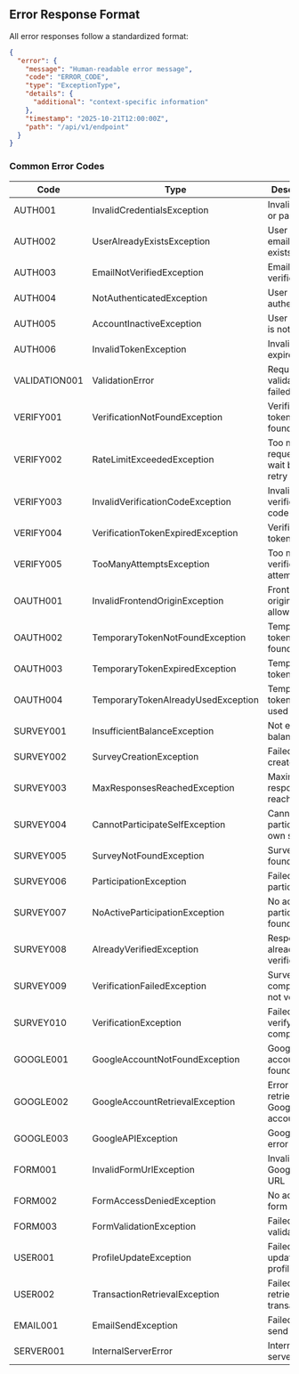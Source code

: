 ## Error Response Format

All error responses follow a standardized format:

```json
{
  "error": {
    "message": "Human-readable error message",
    "code": "ERROR_CODE",
    "type": "ExceptionType",
    "details": {
      "additional": "context-specific information"
    },
    "timestamp": "2025-10-21T12:00:00Z",
    "path": "/api/v1/endpoint"
  }
}
```

### Common Error Codes

| Code          | Type                               | Description                          |
| ------------- | ---------------------------------- | ------------------------------------ |
| AUTH001       | InvalidCredentialsException        | Invalid email or password            |
| AUTH002       | UserAlreadyExistsException         | User with this email already exists  |
| AUTH003       | EmailNotVerifiedException          | Email not verified                   |
| AUTH004       | NotAuthenticatedException          | User not authenticated               |
| AUTH005       | AccountInactiveException           | User account is not active           |
| AUTH006       | InvalidTokenException              | Invalid or expired token             |
| VALIDATION001 | ValidationError                    | Request validation failed            |
| VERIFY001     | VerificationNotFoundException      | Verification token not found         |
| VERIFY002     | RateLimitExceededException         | Too many requests, wait before retry |
| VERIFY003     | InvalidVerificationCodeException   | Invalid verification code            |
| VERIFY004     | VerificationTokenExpiredException  | Verification token expired           |
| VERIFY005     | TooManyAttemptsException           | Too many verification attempts       |
| OAUTH001      | InvalidFrontendOriginException     | Frontend origin not allowed          |
| OAUTH002      | TemporaryTokenNotFoundException    | Temporary token not found/used       |
| OAUTH003      | TemporaryTokenExpiredException     | Temporary token expired              |
| OAUTH004      | TemporaryTokenAlreadyUsedException | Temporary token already used         |
| SURVEY001     | InsufficientBalanceException       | Not enough balance                   |
| SURVEY002     | SurveyCreationException            | Failed to create survey              |
| SURVEY003     | MaxResponsesReachedException       | Maximum responses reached            |
| SURVEY004     | CannotParticipateSelfException     | Cannot participate in own survey     |
| SURVEY005     | SurveyNotFoundException            | Survey not found                     |
| SURVEY006     | ParticipationException             | Failed to start participation        |
| SURVEY007     | NoActiveParticipationException     | No active participation found        |
| SURVEY008     | AlreadyVerifiedException           | Response already verified            |
| SURVEY009     | VerificationFailedException        | Survey completion not verified       |
| SURVEY010     | VerificationException              | Failed to verify completion          |
| GOOGLE001     | GoogleAccountNotFoundException     | Google account not found             |
| GOOGLE002     | GoogleAccountRetrievalException    | Error retrieving Google accounts     |
| GOOGLE003     | GoogleAPIException                 | Google API error                     |
| FORM001       | InvalidFormUrlException            | Invalid Google Form URL              |
| FORM002       | FormAccessDeniedException          | No access to form                    |
| FORM003       | FormValidationException            | Failed to validate form              |
| USER001       | ProfileUpdateException             | Failed to update profile             |
| USER002       | TransactionRetrievalException      | Failed to retrieve transactions      |
| EMAIL001      | EmailSendException                 | Failed to send email                 |
| SERVER001     | InternalServerError                | Internal server error                |
